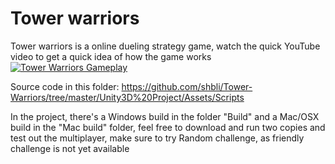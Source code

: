 # Tower warriors

Tower warriors is a online dueling strategy game, watch the quick YouTube video to get a quick idea of how the game works 
[![Tower Warriors Gameplay](http://img.youtube.com/vi/3zgR9HsvQy0/0.jpg)](http://www.youtube.com/watch?v=3zgR9HsvQy0 "Tower Warriors Gameplay")


Source code in this folder: https://github.com/shbli/Tower-Warriors/tree/master/Unity3D%20Project/Assets/Scripts

In the project, there's a Windows build in the folder "Build" and a Mac/OSX build in the "Mac build" folder, feel free to download and run two copies and test out the multiplayer, make sure to try Random challenge, as friendly challenge is not yet available
